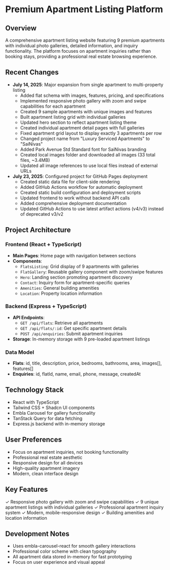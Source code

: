 # Premium Apartment Listing Platform

## Overview
A comprehensive apartment listing website featuring 9 premium apartments with individual photo galleries, detailed information, and inquiry functionality. The platform focuses on apartment inquiries rather than booking stays, providing a professional real estate browsing experience.

## Recent Changes
- **July 14, 2025**: Major expansion from single apartment to multi-property listing
  - Added flat schema with images, features, pricing, and specifications
  - Implemented responsive photo gallery with zoom and swipe capabilities for each apartment
  - Created 9 sample apartments with unique images and features
  - Built apartment listing grid with individual galleries
  - Updated hero section to reflect apartment listing theme
  - Created individual apartment detail pages with full galleries
  - Fixed apartment grid layout to display exactly 3 apartments per row
  - Changed project name from "Luxury Serviced Apartments" to "SaiNivas"
  - Added Park Avenue Std Standard font for SaiNivas branding
  - Created local images folder and downloaded all images (33 total files, ~3.4MB)
  - Updated all image references to use local files instead of external URLs
- **July 23, 2025**: Configured project for GitHub Pages deployment
  - Created static data file for client-side rendering
  - Added GitHub Actions workflow for automatic deployment
  - Created static build configuration and deployment scripts
  - Updated frontend to work without backend API calls
  - Added comprehensive deployment documentation
  - Updated GitHub Actions to use latest artifact actions (v4/v3) instead of deprecated v3/v2

## Project Architecture

### Frontend (React + TypeScript)
- **Main Pages**: Home page with navigation between sections
- **Components**:
  - `FlatsListing`: Grid display of 9 apartments with galleries
  - `FlatGallery`: Reusable gallery component with zoom/swipe features
  - `Hero`: Landing section promoting apartment discovery
  - `Contact`: Inquiry form for apartment-specific queries
  - `Amenities`: General building amenities
  - `Location`: Property location information

### Backend (Express + TypeScript)
- **API Endpoints**:
  - `GET /api/flats`: Retrieve all apartments
  - `GET /api/flats/:id`: Get specific apartment details
  - `POST /api/enquiries`: Submit apartment inquiries
- **Storage**: In-memory storage with 9 pre-loaded apartment listings

### Data Model
- **Flats**: id, title, description, price, bedrooms, bathrooms, area, images[], features[]
- **Enquiries**: id, flatId, name, email, phone, message, createdAt

## Technology Stack
- React with TypeScript
- Tailwind CSS + Shadcn UI components
- Embla Carousel for gallery functionality
- TanStack Query for data fetching
- Express.js backend with in-memory storage

## User Preferences
- Focus on apartment inquiries, not booking functionality
- Professional real estate aesthetic
- Responsive design for all devices
- High-quality apartment imagery
- Modern, clean interface design

## Key Features
✓ Responsive photo gallery with zoom and swipe capabilities
✓ 9 unique apartment listings with individual galleries
✓ Professional apartment inquiry system
✓ Modern, mobile-responsive design
✓ Building amenities and location information

## Development Notes
- Uses embla-carousel-react for smooth gallery interactions
- Professional color scheme with clean typography
- All apartment data stored in-memory for fast prototyping
- Focus on user experience and visual appeal